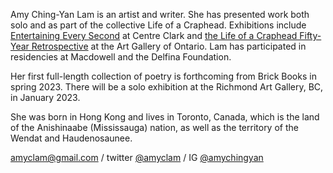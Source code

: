 Amy Ching-Yan Lam is an artist and writer. She has presented work both solo and as part of the collective Life of a Craphead. Exhibitions include [Entertaining Every Second](https://centreclark.com/en/exhibition/entertaining-every-second/) at Centre Clark and [the Life of a Craphead Fifty-Year Retrospective](https://ago.ca/exhibitions/life-craphead-fifty-year-retrospective) at the Art Gallery of Ontario. Lam has participated in residencies at Macdowell and the Delfina Foundation. 

Her first full-length collection of poetry is forthcoming from Brick Books in spring 2023. There will be a solo exhibition at the Richmond Art Gallery, BC, in January 2023.

She was born in Hong Kong and lives in Toronto, Canada, which is the land of the Anishinaabe (Mississauga) nation, as well as the territory of the Wendat and Haudenosaunee.
  
[amyclam@gmail.com](mailto:amyclam@gmail.com)&nbsp;/ twitter&nbsp;[@amyclam](https://twitter.com/amyclam)&nbsp;/ IG&nbsp;[@amychingyan](https://www.instagram.com/amychingyan/)
